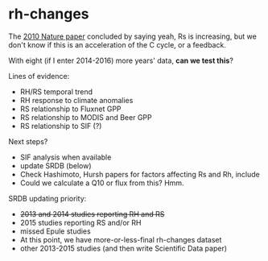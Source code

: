 # rh-changes

The [2010 Nature paper](http://www.nature.com/nature/journal/v464/n7288/full/nature08930.html) concluded by saying yeah, Rs is increasing, but we don't know if this is an acceleration of the C cycle, or a feedback.

With eight (if I enter 2014-2016) more years' data, **can we test this**?

Lines of evidence:
- RH/RS temporal trend
- RH response to climate anomalies
- RS relationship to Fluxnet GPP
- RS relationship to MODIS and Beer GPP
- RS relationship to SIF (?)

Next steps?
- SIF analysis when available
- update SRDB (below)
- Check Hashimoto, Hursh papers for factors affecting Rs and Rh, include
- Could we calculate a Q10 or flux from this? Hmm.

SRDB updating priority:
- ~~2013 and 2014 studies reporting RH and RS~~
- 2015 studies reporting RS and/or RH
- missed Epule studies
- At this point, we have more-or-less-final rh-changes dataset
- other 2013-2015 studies (and then write Scientific Data paper)
